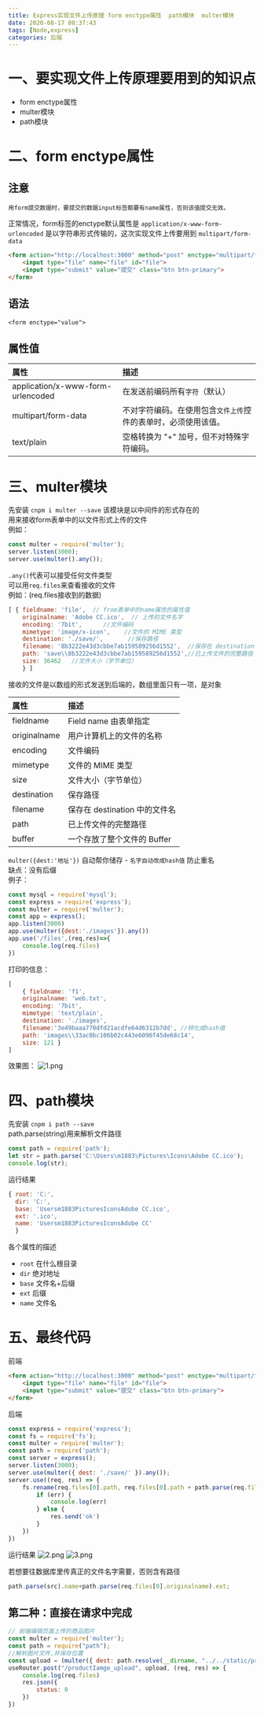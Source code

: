 ```yaml
---
title: Express实现文件上传原理 form enctype属性  path模块  multer模块
date: 2020-08-17 08:37:43
tags: [Node,express]
categories: 后端
---
```

<script type="text/javascript" src="/js/bai.js"></script>

# 一、要实现文件上传原理要用到的知识点
- form enctype属性
- multer模块
- path模块

# 二、form enctype属性
## 注意
`用form提交数据时，要提交的数据input标签都要有name属性，否则该值提交无效。`
<!--- more -->
正常情况，form标签的enctype默认属性是   `application/x-www-form-urlencoded`   是以字符串形式传输的，这次实现文件上传要用到  `multipart/form-data`
```html
<form action="http://localhost:3000" method="post" enctype="multipart/form-data">
    <input type="file" name="file" id="file">
    <input type="submit" value="提交" class="btn btn-primary">
</form>
```
## 语法
`<form enctype="value">`
## 属性值
| 属性                              | 描述                                                           |
| :-------------------------------- | :------------------------------------------------------------- |
| application/x-www-form-urlencoded | 在发送前编码所有`字符`（默认）                                 |
| multipart/form-data               | 不对字符编码。在使用包含`文件上传`控件的表单时，必须使用该值。 |
| text/plain                        | 空格转换为 "+" 加号，但不对特殊字符编码。                      |

# 三、multer模块
先安装 `cnpm i multer --save`
该模块是以中间件的形式存在的  
用来接收form表单中的以文件形式上传的文件  
例如：
```js
const multer = require('multer');
server.listen(3000);
server.use(multer().any());
```
`.any()`代表可以接受任何文件类型  
可以用`req.files`来查看接收的文件  
例如：(req.files接收到的数据)
```js
[ { fieldname: 'file',  // from表单中的name属性的属性值
    originalname: 'Adobe CC.ico',  // 上传的文件名字
    encoding: '7bit',      //文件编码
    mimetype: 'image/x-icon',    //文件的 MIME 类型
    destination: './save/',       //保存路径
    filename: '8b3222e43d3cbbe7ab159589256d1552',  //保存在 destination 中的文件名
    path: 'save\\8b3222e43d3cbbe7ab159589256d1552',//已上传文件的完整路径
    size: 36462   //文件大小（字节单位）   
    } ]
```
接收的文件是以数组的形式发送到后端的，数组里面只有一项，是对象  

| 属性         | 描述                          |
| :----------- | :---------------------------- |
| fieldname    | Field name 由表单指定         |
| originalname | 用户计算机上的文件的名称      |
| encoding     | 文件编码                      |
| mimetype     | 文件的 MIME 类型              |
| size         | 文件大小（字节单位）          |
| destination  | 保存路径                      |
| filename     | 保存在 destination 中的文件名 |
| path         | 已上传文件的完整路径          |
| buffer       | 一个存放了整个文件的 Buffer   |

`multer({dest:'地址'})`  自动帮你储存 - `名字自动改成hash值` 防止重名   
缺点：没有后缀  
例子：
```js
const mysql = require('mysql');
const express = require('express');
const multer = require('multer');
const app = express();
app.listen(3000)
app.use(multer({dest:'./images'}).any())
app.use('/files',(req,res)=>{
    console.log(req.files)
})
```
打印的信息：
```js
[ 
    { fieldname: 'f1',
    originalname: 'web.txt',
    encoding: '7bit',
    mimetype: 'text/plain',
    destination: './images',
    filename:'3e49baaa770dfd21acdfe64d6312b7dd', //转化成hash值
    path: 'images\\33ac0bc106b02c443e6096f45de68c14',
    size: 121 } 
]
```
效果图：
![1.png](1.png)

# 四、path模块
先安装 `cnpm i path --save`  
path.parse(string)用来解析文件路径
```js
const path = require('path');
let str = path.parse('C:\Users\m1883\Pictures\Icons\Adobe CC.ico');
console.log(str);
```
运行结果
```js
{ root: 'C:',
  dir: 'C:',
  base: 'Usersm1883PicturesIconsAdobe CC.ico',
  ext: '.ico',
  name: 'Usersm1883PicturesIconsAdobe CC' 
  }   
```
各个属性的描述
- `root`  在什么根目录
- `dir` 绝对地址
- `base` 文件名+后缀
- `ext` 后缀
- `name` 文件名

# 五、最终代码
前端
```html
<form action="http://localhost:3000" method="post" enctype="multipart/form-data">
    <input type="file" name="file" id="file">
    <input type="submit" value="提交" class="btn btn-primary">
</form>
```
后端
```js
const express = require('express');
const fs = require('fs');
const multer = require('multer');
const path = require('path');
const server = express();
server.listen(3000);
server.use(multer({ dest: './save/' }).any());
server.use((req, res) => {
    fs.rename(req.files[0].path, req.files[0].path + path.parse(req.files[0].originalname).ext, (err) => {
        if (err) {
            console.log(err)
        } else {
            res.send('ok')
        }
    })
})
```
运行结果
![2.png](2.png)
![3.png](3.png)

若想要往数据库里传真正的文件名字需要，否则含有路径
```js
path.parse(src).name+path.parse(req.files[0].originalname).ext;
```
## 第二种：直接在请求中完成
```js
// 前端编辑页面上传的商品图片
const multer = require('multer');
const path = require("path");
//解析图片文件,并保存位置
const upload = (multer({ dest: path.resolve(__dirname, "../../static/product") }).any());
useRouter.post("/productIamge_upload", upload, (req, res) => {
    console.log(req.files)
    res.json({
        status: 0
    })
})
```